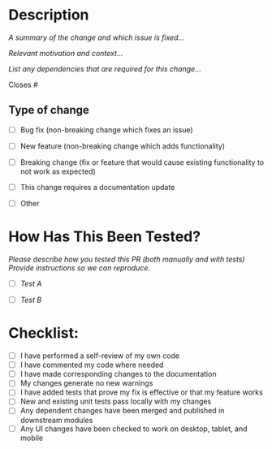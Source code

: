 # Description

*A summary of the change and which issue is fixed...*


*Relevant motivation and context...*


*List any dependencies that are required for this change...*


Closes #



## Type of change

- [ ] Bug fix (non-breaking change which fixes an issue)
- [ ] New feature (non-breaking change which adds functionality)
- [ ] Breaking change (fix or feature that would cause existing functionality to not work as expected)
- [ ] This change requires a documentation update
- [ ] Other


# How Has This Been Tested?

*Please describe how you tested this PR (both manually and with tests)
Provide instructions so we can reproduce.*

- [ ] *Test A*
- [ ] *Test B*


# Checklist:

- [ ] I have performed a self-review of my own code
- [ ] I have commented my code where needed 
- [ ] I have made corresponding changes to the documentation
- [ ] My changes generate no new warnings
- [ ] I have added tests that prove my fix is effective or that my feature works
- [ ] New and existing unit tests pass locally with my changes
- [ ] Any dependent changes have been merged and published in downstream modules
- [ ] Any UI changes have been checked to work on desktop, tablet, and mobile
